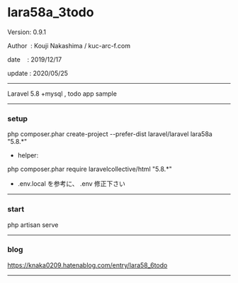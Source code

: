 ﻿# lara58a_3todo

 Version: 0.9.1

 Author  : Kouji Nakashima / kuc-arc-f.com

 date    : 2019/12/17

 update : 2020/05/25

***

Laravel 5.8 +mysql , todo app sample

***
### setup

php composer.phar create-project --prefer-dist laravel/laravel lara58a "5.8.*"

* helper:

php composer.phar require laravelcollective/html "5.8.*"

* .env.local を参考に、 .env 修正下さい


***
### start

php artisan serve


***
### blog

https://knaka0209.hatenablog.com/entry/lara58_6todo

***


